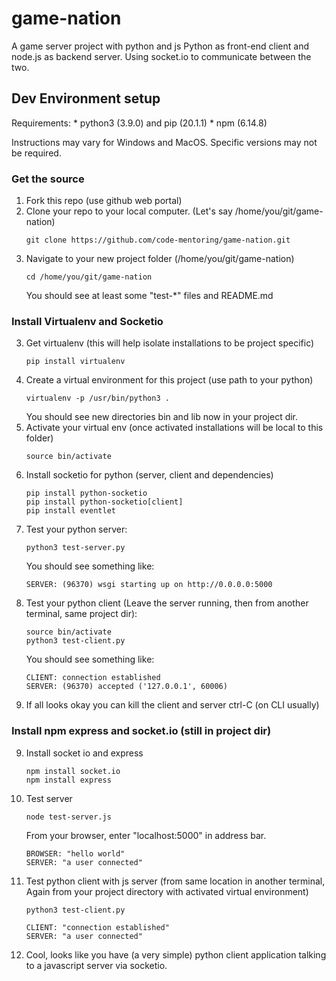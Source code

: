 # game-nation
A game server project with python and js
Python as front-end client and node.js as backend server.
Using socket.io to communicate between the two.

## Dev Environment setup 
Requirements: 
    * python3 (3.9.0) and pip (20.1.1)
    * npm (6.14.8)

Instructions may vary for Windows and MacOS. Specific versions may not be required.

### Get the source
1. Fork this repo
    (use github web portal)
2. Clone your repo to your local computer. (Let's say /home/you/git/game-nation)
    ```
    git clone https://github.com/code-mentoring/game-nation.git
    ```
2. Navigate to your new project folder (/home/you/git/game-nation)
    ```
    cd /home/you/git/game-nation
    ```
    You should see at least some "test-*" files and README.md

### Install Virtualenv and Socketio
3. Get virtualenv (this will help isolate installations to be project specific)
    ```
    pip install virtualenv
    ```
4. Create a virtual environment for this project (use path to your python)
    ```
    virtualenv -p /usr/bin/python3 .
    ```
    You should see new directories bin and lib now in your project dir.
5. Activate your virtual env (once activated installations will be local to this folder)
    ```
    source bin/activate
    ```
6. Install socketio for python (server, client and dependencies)
    ```
    pip install python-socketio
    pip install python-socketio[client]
    pip install eventlet
    ```
7. Test your python server:
    ```
    python3 test-server.py
    ```
    You should see something like:
    ```
    SERVER: (96370) wsgi starting up on http://0.0.0.0:5000
    ```
8. Test your python client (Leave the server running, then from another terminal, same project dir):
    ```
    source bin/activate 
    python3 test-client.py
    ```
    You should see something like:
    ```
    CLIENT: connection established
    SERVER: (96370) accepted ('127.0.0.1', 60006)
    ```
9. If all looks okay you can kill the client and server
    ctrl-C (on CLI usually)

### Install npm express and socket.io (still in project dir)
9. Install socket io and express
    ```
    npm install socket.io
    npm install express
    ```
11. Test server
    ```
    node test-server.js
    ```
    From your browser, enter "localhost:5000" in address bar. 
    ```
    BROWSER: "hello world"
    SERVER: "a user connected"
    ```
12. Test python client with js server (from same location in another terminal,
Again from your project directory with activated virtual environment)
    ```
    python3 test-client.py
    ```
    ```
    CLIENT: "connection established"
    SERVER: "a user connected"
    ```
13. Cool, looks like you have (a very simple) python client application talking to a javascript server via socketio.
    

